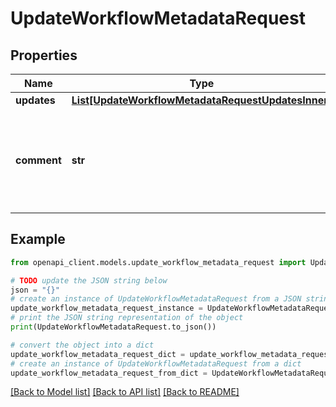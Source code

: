 # UpdateWorkflowMetadataRequest


## Properties

Name | Type | Description | Notes
------------ | ------------- | ------------- | -------------
**updates** | [**List[UpdateWorkflowMetadataRequestUpdatesInner]**](UpdateWorkflowMetadataRequestUpdatesInner.md) |  | 
**comment** | **str** | A comment that explains the updates you are making to the workflow. | [optional] 

## Example

```python
from openapi_client.models.update_workflow_metadata_request import UpdateWorkflowMetadataRequest

# TODO update the JSON string below
json = "{}"
# create an instance of UpdateWorkflowMetadataRequest from a JSON string
update_workflow_metadata_request_instance = UpdateWorkflowMetadataRequest.from_json(json)
# print the JSON string representation of the object
print(UpdateWorkflowMetadataRequest.to_json())

# convert the object into a dict
update_workflow_metadata_request_dict = update_workflow_metadata_request_instance.to_dict()
# create an instance of UpdateWorkflowMetadataRequest from a dict
update_workflow_metadata_request_from_dict = UpdateWorkflowMetadataRequest.from_dict(update_workflow_metadata_request_dict)
```
[[Back to Model list]](../README.md#documentation-for-models) [[Back to API list]](../README.md#documentation-for-api-endpoints) [[Back to README]](../README.md)


